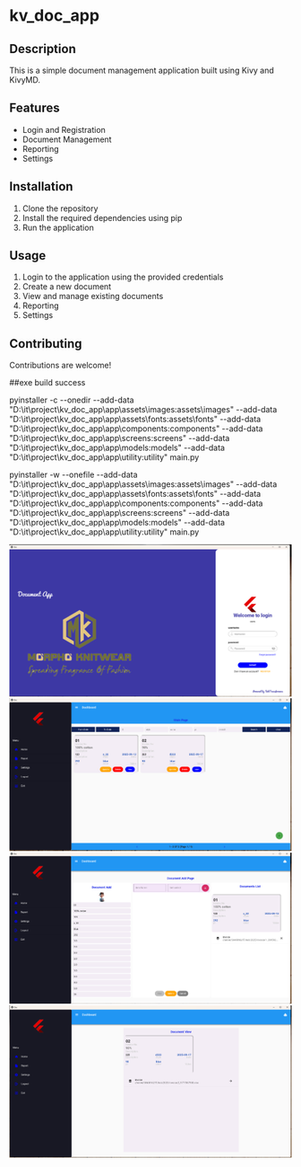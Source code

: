 # kv_doc_app
## Description
This is a simple document management application built using Kivy and KivyMD.

## Features
- Login and Registration
- Document Management
- Reporting
- Settings

## Installation
1. Clone the repository
2. Install the required dependencies using pip
3. Run the application

## Usage
1. Login to the application using the provided credentials
2. Create a new document
3. View and manage existing documents
4. Reporting
5. Settings

## Contributing
Contributions are welcome!

##exe build success

pyinstaller -c --onedir --add-data "D:\it\project\kv_doc_app\app\assets\images:assets\images" --add-data "D:\it\project\kv_doc_app\app\assets\fonts:assets\fonts" --add-data "D:\it\project\kv_doc_app\app\components:components" --add-data "D:\it\project\kv_doc_app\app\screens:screens" --add-data "D:\it\project\kv_doc_app\app\models:models" --add-data "D:\it\project\kv_doc_app\app\utility:utility" main.py

pyinstaller -w --onefile --add-data "D:\it\project\kv_doc_app\app\assets\images:assets\images" --add-data "D:\it\project\kv_doc_app\app\assets\fonts:assets\fonts" --add-data "D:\it\project\kv_doc_app\app\components:components" --add-data "D:\it\project\kv_doc_app\app\screens:screens" --add-data "D:\it\project\kv_doc_app\app\models:models" --add-data "D:\it\project\kv_doc_app\app\utility:utility" main.py

![image](\\assets\images\doc\demo1.png)
![image](\\assets\images\doc\demo2.png)
![image](\\assets\images\doc\demo3.png)
![image](\\assets\images\doc\demo4.png)
